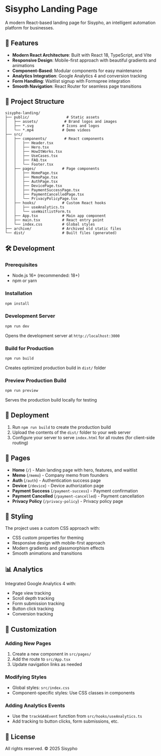 # Sisypho Landing Page

A modern React-based landing page for Sisypho, an intelligent automation platform for businesses.

## 🚀 Features

- **Modern React Architecture**: Built with React 18, TypeScript, and Vite
- **Responsive Design**: Mobile-first approach with beautiful gradients and animations
- **Component-Based**: Modular components for easy maintenance
- **Analytics Integration**: Google Analytics 4 and conversion tracking
- **Form Handling**: Waitlist signup with Formspree integration
- **Smooth Navigation**: React Router for seamless page transitions

## 📁 Project Structure

```
sisypho-landing/
├── public/                 # Static assets
│   ├── assets/            # Brand logos and images
│   ├── *.svg             # Icons and logos
│   └── *.mp4             # Demo videos
├── src/
│   ├── components/        # React components
│   │   ├── Header.tsx
│   │   ├── Hero.tsx
│   │   ├── HowItWorks.tsx
│   │   ├── UseCases.tsx
│   │   ├── FAQ.tsx
│   │   └── Footer.tsx
│   ├── pages/            # Page components
│   │   ├── HomePage.tsx
│   │   ├── MemoPage.tsx
│   │   ├── AuthPage.tsx
│   │   ├── DevicePage.tsx
│   │   ├── PaymentSuccessPage.tsx
│   │   ├── PaymentCancelledPage.tsx
│   │   └── PrivacyPolicyPage.tsx
│   ├── hooks/            # Custom React hooks
│   │   ├── useAnalytics.ts
│   │   └── useWaitlistForm.ts
│   ├── App.tsx           # Main app component
│   ├── main.tsx          # React entry point
│   └── index.css         # Global styles
├── archive/              # Archived old static files
└── dist/                 # Built files (generated)
```

## 🛠️ Development

### Prerequisites
- Node.js 16+ (recommended: 18+)
- npm or yarn

### Installation
```bash
npm install
```

### Development Server
```bash
npm run dev
```
Opens the development server at `http://localhost:3000`

### Build for Production
```bash
npm run build
```
Creates optimized production build in `dist/` folder

### Preview Production Build
```bash
npm run preview
```
Serves the production build locally for testing

## 🚀 Deployment

1. Run `npm run build` to create the production build
2. Upload the contents of the `dist/` folder to your web server
3. Configure your server to serve `index.html` for all routes (for client-side routing)

## 📱 Pages

- **Home** (`/`) - Main landing page with hero, features, and waitlist
- **Memo** (`/memo`) - Company memo from founders
- **Auth** (`/auth`) - Authentication success page
- **Device** (`/device`) - Device authorization page
- **Payment Success** (`/payment-success`) - Payment confirmation
- **Payment Cancelled** (`/payment-cancelled`) - Payment cancellation
- **Privacy Policy** (`/privacy-policy`) - Privacy policy page

## 🎨 Styling

The project uses a custom CSS approach with:
- CSS custom properties for theming
- Responsive design with mobile-first approach
- Modern gradients and glassmorphism effects
- Smooth animations and transitions

## 📊 Analytics

Integrated Google Analytics 4 with:
- Page view tracking
- Scroll depth tracking
- Form submission tracking
- Button click tracking
- Conversion tracking

## 🔧 Customization

### Adding New Pages
1. Create a new component in `src/pages/`
2. Add the route to `src/App.tsx`
3. Update navigation links as needed

### Modifying Styles
- Global styles: `src/index.css`
- Component-specific styles: Use CSS classes in components

### Adding Analytics Events
- Use the `trackGA4Event` function from `src/hooks/useAnalytics.ts`
- Add tracking to button clicks, form submissions, etc.

## 📝 License

All rights reserved. © 2025 Sisypho